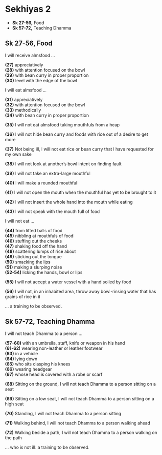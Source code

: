 # Sekhiyas 2

-   **Sk 27-56,** Food
-   **Sk 57-72,** Teaching Dhamma

## Sk 27-56, Food

I will receive almsfood ...

**(27)** appreciatively \
**(28)** with attention focused on the bowl \
**(29)** with bean curry in proper proportion \
**(30)** level with the edge of the bowl

I will eat almsfood ...

**(31)** appreciatively \
**(32)** with attention focused on the bowl \
**(33)** methodically \
**(34)** with bean curry in proper proportion

**(35)** I will not eat almsfood taking mouthfuls from a heap

**(36)** I will not hide bean curry and foods with rice out of a desire to get more

**(37)** Not being ill, I will not eat rice or bean curry that I have requested for my own sake

**(38)** I will not look at another’s bowl intent on finding fault

**(39)** I will not take an extra-large mouthful

**(40)** I will make a rounded mouthful

**(41)** I will not open the mouth when the mouthful has yet to be brought to it

**(42)** I will not insert the whole hand into the mouth while eating

**(43)** I will not speak with the mouth full of food

I will not eat ...

**(44)** from lifted balls of food \
**(45)** nibbling at mouthfuls of food \
**(46)** stuffing out the cheeks \
**(47)** shaking food off the hand \
**(48)** scattering lumps of rice about \
**(49)** sticking out the tongue \
**(50)** smacking the lips \
**(51)** making a slurping noise \
**(52-54)** licking the hands, bowl or lips

**(55)** I will not accept a water vessel with a hand soiled by food

**(56)** I will not, in an inhabited area, throw away bowl-rinsing water that has grains of rice in it

... a training to be observed.

## Sk 57-72, Teaching Dhamma

I will not teach Dhamma to a person ...

**(57-60)** with an umbrella, staff, knife or weapon in his hand \
**(61-62)** wearing non-leather or leather footwear \
**(63)** in a vehicle \
**(64)** lying down \
**(65)** who sits clasping his knees \
**(66)** wearing headgear \
**(67)** whose head is covered with a robe or scarf

**(68)** Sitting on the ground, I will not teach Dhamma to a person sitting on a seat

**(69)** Sitting on a low seat, I will not teach Dhamma to a person sitting on a high seat

**(70)** Standing, I will not teach Dhamma to a person sitting

**(71)** Walking behind, I will not teach Dhamma to a person walking ahead

**(72)** Walking beside a path, I will not teach Dhamma to a person walking on the path

... who is not ill: a training to be observed.


